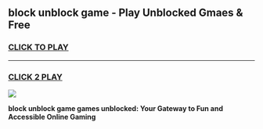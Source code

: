 
## block unblock game - Play Unblocked Gmaes & Free
<h3>
<a href="https://premium.freeplayer.one?title=block_unblock_game&ref=19F">CLICK TO PLAY</a></h3>
<hr>

<h3>
<a href="https://premium.freeplayer.one?title=block_unblock_game&ref=19F">CLICK 2 PLAY</a>
  
</h3>

<a href="https://premium.freeplayer.one?title=block_unblock_game&ref=19F/"><img src="https://clearcache.store/games.png"></a>


**block unblock game games unblocked: Your Gateway to Fun and Accessible Online Gaming**
